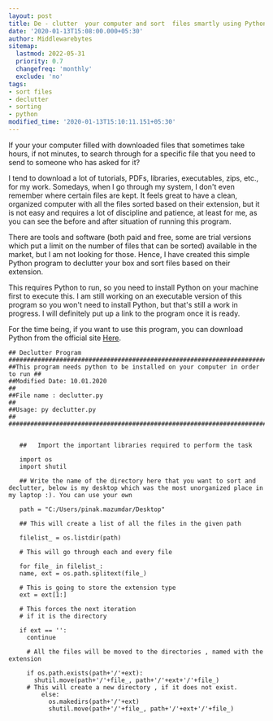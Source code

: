 ```yaml
---
layout: post
title: De - clutter  your computer and sort  files smartly using Python
date: '2020-01-13T15:08:00.000+05:30'
author: Middlewarebytes
sitemap:
  lastmod: 2022-05-31
  priority: 0.7
  changefreq: 'monthly'
  exclude: 'no'
tags:
- sort files
- declutter
- sorting
- python
modified_time: '2020-01-13T15:10:11.151+05:30'
---
```


If your your computer filled with downloaded files that sometimes take hours, if not minutes, to search through for a specific file that you need to send to someone who has asked for it?

I tend to download a lot of tutorials, PDFs, libraries, executables, zips, etc., for my work. Somedays, when I go through my system, I don't even remember where certain files are kept. It feels great to have a clean, organized computer with all the files sorted based on their extension, but it is not easy and requires a lot of discipline and patience, at least for me, as you can see the before and after situation of running this program.

There are tools and software (both paid and free, some are trial versions which put a limit on the number of files that can be sorted) available in the market, but I am not looking for those. Hence, I have created this simple Python program to declutter your box and sort files based on their extension.

This requires Python to run, so you need to install Python on your machine first to execute this. I am still working on an executable version of this program so you won't need to install Python, but that's still a work in progress. I will definitely put up a link to the program once it is ready.

For the time being, if you want to use this program, you can download Python from the official site [Here](https://www.python.org/downloads/).

```
## Declutter Program
###############################################################################
##This program needs python to be installed on your computer in order to run ##          
##Modified Date: 10.01.2020                                                  ##
##File name : declutter.py                                                   ##
##Usage: py declutter.py                                                     ## 
###############################################################################
   

   ##   Import the important libraries required to perform the task 
   
   import os
   import shutil
   
   ## Write the name of the directory here that you want to sort and declutter, below is my desktop which was the most unorganized place in my laptop :). You can use your own
   
   path = "C:/Users/pinak.mazumdar/Desktop"
   
   ## This will create a list of all the files in the given path
   
   filelist_ = os.listdir(path)
   
   # This will go through each and every file 
   
   for file_ in filelist_:
   name, ext = os.path.splitext(file_)
   
   # This is going to store the extension type
   ext = ext[1:]
   
   # This forces the next iteration
   # if it is the directory
   
   if ext == '':
     continue
	 
	 # All the files will be moved to the directories , named with the extension
	 
	 if os.path.exists(path+'/'+ext):
	   shutil.move(path+'/'+file_, path+'/'+ext+'/'+file_)
	 # This will create a new directory , if it does not exist.
	     else:
		   os.makedirs(path+'/'+ext)
		   shutil.move(path+'/'+file_, path+'/'+ext+'/'+file_)
```